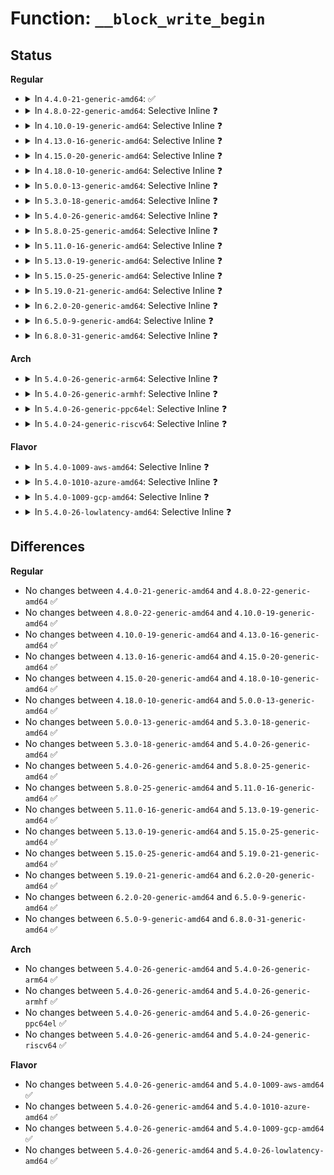 # Function: <code>__block_write_begin</code>

## Status
<b>Regular</b>
<ul>
<li>
<details>
<summary>In <code>4.4.0-21-generic-amd64</code>: ✅</summary>

```c
int __block_write_begin(struct page * page, loff_t pos, unsigned int len, get_block_t * get_block)
```

```json
{
  "name": "__block_write_begin",
  "collision_type": "Unique Global",
  "inline_type": "No",
  "funcs": [
    {
      "addr": 18446744071581225232,
      "name": "__block_write_begin",
      "external": true,
      "loc": "fs/buffer.c:1905",
      "file": "fs/buffer.c",
      "inline": "seen, unknown",
      "caller_inline": [],
      "caller_func": [
        "fs/buffer.c:block_write_begin",
        "fs/buffer.c:block_page_mkwrite",
        "fs/buffer.c:nobh_write_begin",
        "fs/ext4/inline.c:ext4_try_to_write_inline_data",
        "fs/ext4/inline.c:ext4_da_write_inline_data_begin"
      ]
    }
  ],
  "symbols": [
    {
      "addr": 18446744071581225232,
      "name": "__block_write_begin",
      "section": ".text",
      "bind": "STB_GLOBAL",
      "size": 1148
    }
  ]
}
```
</details>
</li>
<li>
<details>
<summary>In <code>4.8.0-22-generic-amd64</code>: Selective Inline ❓</summary>

```c
int __block_write_begin(struct page * page, loff_t pos, unsigned int len, get_block_t * get_block)
```

```json
{
  "name": "__block_write_begin",
  "collision_type": "Unique Global",
  "inline_type": "Selective",
  "funcs": [
    {
      "addr": 18446744071581397468,
      "name": "__block_write_begin",
      "external": true,
      "loc": "fs/buffer.c:2036",
      "file": "fs/buffer.c",
      "inline": "not declared, inlined",
      "caller_inline": [
        "fs/buffer.c:nobh_write_begin",
        "fs/buffer.c:block_page_mkwrite",
        "fs/buffer.c:block_write_begin"
      ],
      "caller_func": [
        "fs/ext4/inline.c:ext4_da_write_inline_data_begin",
        "fs/ext4/inline.c:ext4_try_to_write_inline_data"
      ]
    }
  ],
  "symbols": [
    {
      "addr": 18446744071581393616,
      "name": "__block_write_begin",
      "section": ".text",
      "bind": "STB_GLOBAL",
      "size": 19
    }
  ]
}
```
</details>
</li>
<li>
<details>
<summary>In <code>4.10.0-19-generic-amd64</code>: Selective Inline ❓</summary>

```c
int __block_write_begin(struct page * page, loff_t pos, unsigned int len, get_block_t * get_block)
```

```json
{
  "name": "__block_write_begin",
  "collision_type": "Unique Global",
  "inline_type": "Selective",
  "funcs": [
    {
      "addr": 18446744071581475812,
      "name": "__block_write_begin",
      "external": true,
      "loc": "fs/buffer.c:2077",
      "file": "fs/buffer.c",
      "inline": "not declared, inlined",
      "caller_inline": [
        "fs/buffer.c:nobh_write_begin",
        "fs/buffer.c:block_page_mkwrite",
        "fs/buffer.c:block_write_begin"
      ],
      "caller_func": [
        "fs/ext4/inline.c:ext4_da_write_inline_data_begin",
        "fs/ext4/inline.c:ext4_try_to_write_inline_data"
      ]
    }
  ],
  "symbols": [
    {
      "addr": 18446744071581472000,
      "name": "__block_write_begin",
      "section": ".text",
      "bind": "STB_GLOBAL",
      "size": 19
    }
  ]
}
```
</details>
</li>
<li>
<details>
<summary>In <code>4.13.0-16-generic-amd64</code>: Selective Inline ❓</summary>

```c
int __block_write_begin(struct page * page, loff_t pos, unsigned int len, get_block_t * get_block)
```

```json
{
  "name": "__block_write_begin",
  "collision_type": "Unique Global",
  "inline_type": "Selective",
  "funcs": [
    {
      "addr": 18446744071581530721,
      "name": "__block_write_begin",
      "external": true,
      "loc": "fs/buffer.c:2074",
      "file": "fs/buffer.c",
      "inline": "not declared, inlined",
      "caller_inline": [
        "fs/buffer.c:nobh_write_begin",
        "fs/buffer.c:block_page_mkwrite",
        "fs/buffer.c:block_write_begin"
      ],
      "caller_func": [
        "fs/ext4/inline.c:ext4_da_write_inline_data_begin",
        "fs/ext4/inline.c:ext4_try_to_write_inline_data"
      ]
    }
  ],
  "symbols": [
    {
      "addr": 18446744071581527376,
      "name": "__block_write_begin",
      "section": ".text",
      "bind": "STB_GLOBAL",
      "size": 19
    }
  ]
}
```
</details>
</li>
<li>
<details>
<summary>In <code>4.15.0-20-generic-amd64</code>: Selective Inline ❓</summary>

```c
int __block_write_begin(struct page * page, loff_t pos, unsigned int len, get_block_t * get_block)
```

```json
{
  "name": "__block_write_begin",
  "collision_type": "Unique Global",
  "inline_type": "Selective",
  "funcs": [
    {
      "addr": 18446744071581673294,
      "name": "__block_write_begin",
      "external": true,
      "loc": "fs/buffer.c:2034",
      "file": "fs/buffer.c",
      "inline": "not declared, inlined",
      "caller_inline": [
        "fs/buffer.c:nobh_write_begin",
        "fs/buffer.c:block_page_mkwrite",
        "fs/buffer.c:block_write_begin"
      ],
      "caller_func": [
        "fs/ext4/inline.c:ext4_da_write_inline_data_begin",
        "fs/ext4/inline.c:ext4_try_to_write_inline_data"
      ]
    }
  ],
  "symbols": [
    {
      "addr": 18446744071581669664,
      "name": "__block_write_begin",
      "section": ".text",
      "bind": "STB_GLOBAL",
      "size": 19
    }
  ]
}
```
</details>
</li>
<li>
<details>
<summary>In <code>4.18.0-10-generic-amd64</code>: Selective Inline ❓</summary>

```c
int __block_write_begin(struct page * page, loff_t pos, unsigned int len, get_block_t * get_block)
```

```json
{
  "name": "__block_write_begin",
  "collision_type": "Unique Global",
  "inline_type": "Selective",
  "funcs": [
    {
      "addr": 18446744071581837065,
      "name": "__block_write_begin",
      "external": true,
      "loc": "fs/buffer.c:2005",
      "file": "fs/buffer.c",
      "inline": "not declared, inlined",
      "caller_inline": [
        "fs/buffer.c:nobh_write_begin",
        "fs/buffer.c:block_page_mkwrite",
        "fs/buffer.c:block_write_begin"
      ],
      "caller_func": [
        "fs/ext4/inline.c:ext4_da_write_inline_data_begin",
        "fs/ext4/inline.c:ext4_try_to_write_inline_data"
      ]
    }
  ],
  "symbols": [
    {
      "addr": 18446744071581833280,
      "name": "__block_write_begin",
      "section": ".text",
      "bind": "STB_GLOBAL",
      "size": 19
    }
  ]
}
```
</details>
</li>
<li>
<details>
<summary>In <code>5.0.0-13-generic-amd64</code>: Selective Inline ❓</summary>

```c
int __block_write_begin(struct page * page, loff_t pos, unsigned int len, get_block_t * get_block)
```

```json
{
  "name": "__block_write_begin",
  "collision_type": "Unique Global",
  "inline_type": "Selective",
  "funcs": [
    {
      "addr": 18446744071581924329,
      "name": "__block_write_begin",
      "external": true,
      "loc": "fs/buffer.c:2014",
      "file": "fs/buffer.c",
      "inline": "not declared, inlined",
      "caller_inline": [
        "fs/buffer.c:nobh_write_begin",
        "fs/buffer.c:block_page_mkwrite",
        "fs/buffer.c:block_write_begin"
      ],
      "caller_func": [
        "fs/ext4/inline.c:ext4_da_write_inline_data_begin",
        "fs/ext4/inline.c:ext4_try_to_write_inline_data"
      ]
    }
  ],
  "symbols": [
    {
      "addr": 18446744071581920560,
      "name": "__block_write_begin",
      "section": ".text",
      "bind": "STB_GLOBAL",
      "size": 19
    }
  ]
}
```
</details>
</li>
<li>
<details>
<summary>In <code>5.3.0-18-generic-amd64</code>: Selective Inline ❓</summary>

```c
int __block_write_begin(struct page * page, loff_t pos, unsigned int len, get_block_t * get_block)
```

```json
{
  "name": "__block_write_begin",
  "collision_type": "Unique Global",
  "inline_type": "Selective",
  "funcs": [
    {
      "addr": 18446744071582061689,
      "name": "__block_write_begin",
      "external": true,
      "loc": "fs/buffer.c:2015",
      "file": "fs/buffer.c",
      "inline": "not declared, inlined",
      "caller_inline": [
        "fs/buffer.c:nobh_write_begin",
        "fs/buffer.c:block_page_mkwrite",
        "fs/buffer.c:block_write_begin"
      ],
      "caller_func": [
        "fs/ext4/inline.c:ext4_da_write_inline_data_begin",
        "fs/ext4/inline.c:ext4_convert_inline_data_to_extent"
      ]
    }
  ],
  "symbols": [
    {
      "addr": 18446744071582057792,
      "name": "__block_write_begin",
      "section": ".text",
      "bind": "STB_GLOBAL",
      "size": 19
    }
  ]
}
```
</details>
</li>
<li>
<details>
<summary>In <code>5.4.0-26-generic-amd64</code>: Selective Inline ❓</summary>

```c
int __block_write_begin(struct page * page, loff_t pos, unsigned int len, get_block_t * get_block)
```

```json
{
  "name": "__block_write_begin",
  "collision_type": "Unique Global",
  "inline_type": "Selective",
  "funcs": [
    {
      "addr": 18446744071582139481,
      "name": "__block_write_begin",
      "external": true,
      "loc": "fs/buffer.c:2015",
      "file": "fs/buffer.c",
      "inline": "not declared, inlined",
      "caller_inline": [
        "fs/buffer.c:nobh_write_begin",
        "fs/buffer.c:block_page_mkwrite",
        "fs/buffer.c:block_write_begin"
      ],
      "caller_func": [
        "fs/ext4/inline.c:ext4_da_write_inline_data_begin",
        "fs/ext4/inline.c:ext4_convert_inline_data_to_extent"
      ]
    }
  ],
  "symbols": [
    {
      "addr": 18446744071582135584,
      "name": "__block_write_begin",
      "section": ".text",
      "bind": "STB_GLOBAL",
      "size": 19
    }
  ]
}
```
</details>
</li>
<li>
<details>
<summary>In <code>5.8.0-25-generic-amd64</code>: Selective Inline ❓</summary>

```c
int __block_write_begin(struct page * page, loff_t pos, unsigned int len, get_block_t * get_block)
```

```json
{
  "name": "__block_write_begin",
  "collision_type": "Unique Global",
  "inline_type": "Selective",
  "funcs": [
    {
      "addr": 18446744071582377060,
      "name": "__block_write_begin",
      "external": true,
      "loc": "fs/buffer.c:2059",
      "file": "fs/buffer.c",
      "inline": "not declared, inlined",
      "caller_inline": [
        "fs/buffer.c:nobh_write_begin",
        "fs/buffer.c:block_page_mkwrite",
        "fs/buffer.c:cont_write_begin"
      ],
      "caller_func": [
        "fs/ext4/inline.c:ext4_da_convert_inline_data_to_extent",
        "fs/ext4/inline.c:ext4_convert_inline_data_to_extent"
      ]
    }
  ],
  "symbols": [
    {
      "addr": 18446744071582375808,
      "name": "__block_write_begin",
      "section": ".text",
      "bind": "STB_GLOBAL",
      "size": 19
    }
  ]
}
```
</details>
</li>
<li>
<details>
<summary>In <code>5.11.0-16-generic-amd64</code>: Selective Inline ❓</summary>

```c
int __block_write_begin(struct page * page, loff_t pos, unsigned int len, get_block_t * get_block)
```

```json
{
  "name": "__block_write_begin",
  "collision_type": "Unique Global",
  "inline_type": "Selective",
  "funcs": [
    {
      "addr": 18446744071582433005,
      "name": "__block_write_begin",
      "external": true,
      "loc": "fs/buffer.c:2058",
      "file": "fs/buffer.c",
      "inline": "not declared, inlined",
      "caller_inline": [
        "fs/buffer.c:nobh_write_begin",
        "fs/buffer.c:block_page_mkwrite",
        "fs/buffer.c:cont_write_begin"
      ],
      "caller_func": [
        "fs/ext4/inline.c:ext4_da_convert_inline_data_to_extent",
        "fs/ext4/inline.c:ext4_convert_inline_data_to_extent",
        "fs/ext4/inode.c:ext4_page_mkwrite"
      ]
    }
  ],
  "symbols": [
    {
      "addr": 18446744071582431904,
      "name": "__block_write_begin",
      "section": ".text",
      "bind": "STB_GLOBAL",
      "size": 19
    }
  ]
}
```
</details>
</li>
<li>
<details>
<summary>In <code>5.13.0-19-generic-amd64</code>: Selective Inline ❓</summary>

```c
int __block_write_begin(struct page * page, loff_t pos, unsigned int len, get_block_t * get_block)
```

```json
{
  "name": "__block_write_begin",
  "collision_type": "Unique Global",
  "inline_type": "Selective",
  "funcs": [
    {
      "addr": 18446744071582459933,
      "name": "__block_write_begin",
      "external": true,
      "loc": "fs/buffer.c:2078",
      "file": "fs/buffer.c",
      "inline": "not declared, inlined",
      "caller_inline": [
        "fs/buffer.c:nobh_write_begin",
        "fs/buffer.c:block_page_mkwrite",
        "fs/buffer.c:cont_write_begin"
      ],
      "caller_func": [
        "fs/ext4/inline.c:ext4_da_write_inline_data_begin",
        "fs/ext4/inline.c:ext4_convert_inline_data_to_extent",
        "fs/ext4/inode.c:ext4_page_mkwrite"
      ]
    }
  ],
  "symbols": [
    {
      "addr": 18446744071582458832,
      "name": "__block_write_begin",
      "section": ".text",
      "bind": "STB_GLOBAL",
      "size": 19
    }
  ]
}
```
</details>
</li>
<li>
<details>
<summary>In <code>5.15.0-25-generic-amd64</code>: Selective Inline ❓</summary>

```c
int __block_write_begin(struct page * page, loff_t pos, unsigned int len, get_block_t * get_block)
```

```json
{
  "name": "__block_write_begin",
  "collision_type": "Unique Global",
  "inline_type": "Selective",
  "funcs": [
    {
      "addr": 18446744071582783614,
      "name": "__block_write_begin",
      "external": true,
      "loc": "fs/buffer.c:2057",
      "file": "fs/buffer.c",
      "inline": "not declared, inlined",
      "caller_inline": [
        "fs/buffer.c:nobh_write_begin",
        "fs/buffer.c:block_page_mkwrite",
        "fs/buffer.c:cont_write_begin"
      ],
      "caller_func": [
        "fs/ext4/inline.c:ext4_da_write_inline_data_begin",
        "fs/ext4/inline.c:ext4_convert_inline_data_to_extent",
        "fs/ext4/inode.c:ext4_page_mkwrite"
      ]
    }
  ],
  "symbols": [
    {
      "addr": 18446744071582782480,
      "name": "__block_write_begin",
      "section": ".text",
      "bind": "STB_GLOBAL",
      "size": 19
    }
  ]
}
```
</details>
</li>
<li>
<details>
<summary>In <code>5.19.0-21-generic-amd64</code>: Selective Inline ❓</summary>

```c
int __block_write_begin(struct page * page, loff_t pos, unsigned int len, get_block_t * get_block)
```

```json
{
  "name": "__block_write_begin",
  "collision_type": "Unique Global",
  "inline_type": "Selective",
  "funcs": [
    {
      "addr": 18446744071583335725,
      "name": "__block_write_begin",
      "external": true,
      "loc": "fs/buffer.c:2053",
      "file": "fs/buffer.c",
      "inline": "not declared, inlined",
      "caller_inline": [
        "fs/buffer.c:nobh_write_begin",
        "fs/buffer.c:block_page_mkwrite",
        "fs/buffer.c:block_write_begin"
      ],
      "caller_func": [
        "fs/ext4/inline.c:ext4_da_convert_inline_data_to_extent",
        "fs/ext4/inline.c:ext4_convert_inline_data_to_extent",
        "fs/ext4/inode.c:ext4_page_mkwrite"
      ]
    }
  ],
  "symbols": [
    {
      "addr": 18446744071583334592,
      "name": "__block_write_begin",
      "section": ".text",
      "bind": "STB_GLOBAL",
      "size": 107
    }
  ]
}
```
</details>
</li>
<li>
<details>
<summary>In <code>6.2.0-20-generic-amd64</code>: Selective Inline ❓</summary>

```c
int __block_write_begin(struct page * page, loff_t pos, unsigned int len, get_block_t * get_block)
```

```json
{
  "name": "__block_write_begin",
  "collision_type": "Unique Global",
  "inline_type": "Selective",
  "funcs": [
    {
      "addr": 18446744071583920097,
      "name": "__block_write_begin",
      "external": true,
      "loc": "fs/buffer.c:2038",
      "file": "fs/buffer.c",
      "inline": "not declared, inlined",
      "caller_inline": [
        "fs/buffer.c:block_page_mkwrite",
        "fs/buffer.c:block_write_begin"
      ],
      "caller_func": [
        "fs/ext4/inline.c:ext4_da_convert_inline_data_to_extent",
        "fs/ext4/inline.c:ext4_convert_inline_data_to_extent",
        "fs/ext4/inode.c:ext4_page_mkwrite"
      ]
    }
  ],
  "symbols": [
    {
      "addr": 18446744071583919216,
      "name": "__block_write_begin",
      "section": ".text",
      "bind": "STB_GLOBAL",
      "size": 107
    }
  ]
}
```
</details>
</li>
<li>
<details>
<summary>In <code>6.5.0-9-generic-amd64</code>: Selective Inline ❓</summary>

```c
int __block_write_begin(struct page * page, loff_t pos, unsigned int len, get_block_t * get_block)
```

```json
{
  "name": "__block_write_begin",
  "collision_type": "Unique Global",
  "inline_type": "Selective",
  "funcs": [
    {
      "addr": 18446744071584142647,
      "name": "__block_write_begin",
      "external": true,
      "loc": "fs/buffer.c:2175",
      "file": "fs/buffer.c",
      "inline": "not declared, inlined",
      "caller_inline": [
        "fs/buffer.c:block_write_begin"
      ],
      "caller_func": [
        "fs/ext4/inline.c:ext4_da_convert_inline_data_to_extent",
        "fs/ext4/inline.c:ext4_convert_inline_data_to_extent",
        "fs/ext4/inode.c:ext4_page_mkwrite"
      ]
    }
  ],
  "symbols": [
    {
      "addr": 18446744071584142048,
      "name": "__block_write_begin",
      "section": ".text",
      "bind": "STB_GLOBAL",
      "size": 130
    }
  ]
}
```
</details>
</li>
<li>
<details>
<summary>In <code>6.8.0-31-generic-amd64</code>: Selective Inline ❓</summary>

```c
int __block_write_begin(struct page * page, loff_t pos, unsigned int len, get_block_t * get_block)
```

```json
{
  "name": "__block_write_begin",
  "collision_type": "Unique Global",
  "inline_type": "Selective",
  "funcs": [
    {
      "addr": 18446744071584358615,
      "name": "__block_write_begin",
      "external": true,
      "loc": "fs/buffer.c:2149",
      "file": "fs/buffer.c",
      "inline": "not declared, inlined",
      "caller_inline": [
        "fs/buffer.c:block_write_begin"
      ],
      "caller_func": [
        "fs/ext4/inline.c:ext4_da_convert_inline_data_to_extent",
        "fs/ext4/inline.c:ext4_convert_inline_data_to_extent",
        "fs/ext4/inode.c:ext4_page_mkwrite"
      ]
    }
  ],
  "symbols": [
    {
      "addr": 18446744071584358048,
      "name": "__block_write_begin",
      "section": ".text",
      "bind": "STB_GLOBAL",
      "size": 127
    }
  ]
}
```
</details>
</li>
</ul>
<b>Arch</b>
<ul>
<li>
<details>
<summary>In <code>5.4.0-26-generic-arm64</code>: Selective Inline ❓</summary>

```c
int __block_write_begin(struct page * page, loff_t pos, unsigned int len, get_block_t * get_block)
```

```json
{
  "name": "__block_write_begin",
  "collision_type": "Unique Global",
  "inline_type": "Selective",
  "funcs": [
    {
      "addr": 18446603336493684728,
      "name": "__block_write_begin",
      "external": true,
      "loc": "fs/buffer.c:2015",
      "file": "fs/buffer.c",
      "inline": "not declared, inlined",
      "caller_inline": [
        "fs/buffer.c:nobh_write_begin",
        "fs/buffer.c:block_page_mkwrite",
        "fs/buffer.c:block_write_begin"
      ],
      "caller_func": [
        "fs/ext4/inline.c:ext4_da_write_inline_data_begin",
        "fs/ext4/inline.c:ext4_da_write_inline_data_begin",
        "fs/ext4/inline.c:ext4_convert_inline_data_to_extent",
        "fs/ext4/inline.c:ext4_convert_inline_data_to_extent"
      ]
    }
  ],
  "symbols": [
    {
      "addr": 18446603336493680744,
      "name": "__block_write_begin",
      "section": ".text",
      "bind": "STB_GLOBAL",
      "size": 80
    }
  ]
}
```
</details>
</li>
<li>
<details>
<summary>In <code>5.4.0-26-generic-armhf</code>: Selective Inline ❓</summary>

```c
int __block_write_begin(struct page * page, loff_t pos, unsigned int len, get_block_t * get_block)
```

```json
{
  "name": "__block_write_begin",
  "collision_type": "Unique Global",
  "inline_type": "Selective",
  "funcs": [
    {
      "addr": 3227217088,
      "name": "__block_write_begin",
      "external": true,
      "loc": "fs/buffer.c:2015",
      "file": "fs/buffer.c",
      "inline": "not declared, inlined",
      "caller_inline": [
        "fs/buffer.c:nobh_write_begin",
        "fs/buffer.c:block_page_mkwrite",
        "fs/buffer.c:block_write_begin"
      ],
      "caller_func": [
        "fs/ext4/inline.c:ext4_da_write_inline_data_begin",
        "fs/ext4/inline.c:ext4_convert_inline_data_to_extent"
      ]
    }
  ],
  "symbols": [
    {
      "addr": 3227213000,
      "name": "__block_write_begin",
      "section": ".text",
      "bind": "STB_GLOBAL",
      "size": 60
    }
  ]
}
```
</details>
</li>
<li>
<details>
<summary>In <code>5.4.0-26-generic-ppc64el</code>: Selective Inline ❓</summary>

```c
int __block_write_begin(struct page * page, loff_t pos, unsigned int len, get_block_t * get_block)
```

```json
{
  "name": "__block_write_begin",
  "collision_type": "Unique Global",
  "inline_type": "Selective",
  "funcs": [
    {
      "addr": 13835058055287288320,
      "name": "__block_write_begin",
      "external": true,
      "loc": "fs/buffer.c:2015",
      "file": "fs/buffer.c",
      "inline": "not declared, inlined",
      "caller_inline": [
        "fs/buffer.c:nobh_write_begin",
        "fs/buffer.c:block_page_mkwrite",
        "fs/buffer.c:block_write_begin"
      ],
      "caller_func": [
        "fs/ext4/inline.c:ext4_da_write_inline_data_begin",
        "fs/ext4/inline.c:ext4_da_write_inline_data_begin",
        "fs/ext4/inline.c:ext4_convert_inline_data_to_extent"
      ]
    }
  ],
  "symbols": [
    {
      "addr": 13835058055287283024,
      "name": "__block_write_begin",
      "section": ".text",
      "bind": "STB_GLOBAL",
      "size": 24
    }
  ]
}
```
</details>
</li>
<li>
<details>
<summary>In <code>5.4.0-24-generic-riscv64</code>: Selective Inline ❓</summary>

```c
int __block_write_begin(struct page * page, loff_t pos, unsigned int len, get_block_t * get_block)
```

```json
{
  "name": "__block_write_begin",
  "collision_type": "Unique Global",
  "inline_type": "Selective",
  "funcs": [
    {
      "addr": 18446743936273307552,
      "name": "__block_write_begin",
      "external": true,
      "loc": "fs/buffer.c:2015",
      "file": "fs/buffer.c",
      "inline": "not declared, inlined",
      "caller_inline": [
        "fs/buffer.c:nobh_write_begin",
        "fs/buffer.c:block_page_mkwrite",
        "fs/buffer.c:block_write_begin"
      ],
      "caller_func": [
        "fs/ext4/inline.c:ext4_da_write_inline_data_begin",
        "fs/ext4/inline.c:ext4_da_write_inline_data_begin",
        "fs/ext4/inline.c:ext4_convert_inline_data_to_extent"
      ]
    }
  ],
  "symbols": [
    {
      "addr": 18446743936273304396,
      "name": "__block_write_begin",
      "section": ".text",
      "bind": "STB_GLOBAL",
      "size": 68
    }
  ]
}
```
</details>
</li>
</ul>
<b>Flavor</b>
<ul>
<li>
<details>
<summary>In <code>5.4.0-1009-aws-amd64</code>: Selective Inline ❓</summary>

```c
int __block_write_begin(struct page * page, loff_t pos, unsigned int len, get_block_t * get_block)
```

```json
{
  "name": "__block_write_begin",
  "collision_type": "Unique Global",
  "inline_type": "Selective",
  "funcs": [
    {
      "addr": 18446744071582108217,
      "name": "__block_write_begin",
      "external": true,
      "loc": "fs/buffer.c:2015",
      "file": "fs/buffer.c",
      "inline": "not declared, inlined",
      "caller_inline": [
        "fs/buffer.c:nobh_write_begin",
        "fs/buffer.c:block_page_mkwrite",
        "fs/buffer.c:block_write_begin"
      ],
      "caller_func": [
        "fs/ext4/inline.c:ext4_da_write_inline_data_begin",
        "fs/ext4/inline.c:ext4_convert_inline_data_to_extent"
      ]
    }
  ],
  "symbols": [
    {
      "addr": 18446744071582104320,
      "name": "__block_write_begin",
      "section": ".text",
      "bind": "STB_GLOBAL",
      "size": 19
    }
  ]
}
```
</details>
</li>
<li>
<details>
<summary>In <code>5.4.0-1010-azure-amd64</code>: Selective Inline ❓</summary>

```c
int __block_write_begin(struct page * page, loff_t pos, unsigned int len, get_block_t * get_block)
```

```json
{
  "name": "__block_write_begin",
  "collision_type": "Unique Global",
  "inline_type": "Selective",
  "funcs": [
    {
      "addr": 18446744071582045657,
      "name": "__block_write_begin",
      "external": true,
      "loc": "fs/buffer.c:2015",
      "file": "fs/buffer.c",
      "inline": "not declared, inlined",
      "caller_inline": [
        "fs/buffer.c:nobh_write_begin",
        "fs/buffer.c:block_page_mkwrite",
        "fs/buffer.c:block_write_begin"
      ],
      "caller_func": [
        "fs/ext4/inline.c:ext4_da_write_inline_data_begin",
        "fs/ext4/inline.c:ext4_convert_inline_data_to_extent"
      ]
    }
  ],
  "symbols": [
    {
      "addr": 18446744071582041760,
      "name": "__block_write_begin",
      "section": ".text",
      "bind": "STB_GLOBAL",
      "size": 19
    }
  ]
}
```
</details>
</li>
<li>
<details>
<summary>In <code>5.4.0-1009-gcp-amd64</code>: Selective Inline ❓</summary>

```c
int __block_write_begin(struct page * page, loff_t pos, unsigned int len, get_block_t * get_block)
```

```json
{
  "name": "__block_write_begin",
  "collision_type": "Unique Global",
  "inline_type": "Selective",
  "funcs": [
    {
      "addr": 18446744071582098697,
      "name": "__block_write_begin",
      "external": true,
      "loc": "fs/buffer.c:2015",
      "file": "fs/buffer.c",
      "inline": "not declared, inlined",
      "caller_inline": [
        "fs/buffer.c:nobh_write_begin",
        "fs/buffer.c:block_page_mkwrite",
        "fs/buffer.c:block_write_begin"
      ],
      "caller_func": [
        "fs/ext4/inline.c:ext4_da_write_inline_data_begin",
        "fs/ext4/inline.c:ext4_convert_inline_data_to_extent"
      ]
    }
  ],
  "symbols": [
    {
      "addr": 18446744071582094800,
      "name": "__block_write_begin",
      "section": ".text",
      "bind": "STB_GLOBAL",
      "size": 19
    }
  ]
}
```
</details>
</li>
<li>
<details>
<summary>In <code>5.4.0-26-lowlatency-amd64</code>: Selective Inline ❓</summary>

```c
int __block_write_begin(struct page * page, loff_t pos, unsigned int len, get_block_t * get_block)
```

```json
{
  "name": "__block_write_begin",
  "collision_type": "Unique Global",
  "inline_type": "Selective",
  "funcs": [
    {
      "addr": 18446744071582171655,
      "name": "__block_write_begin",
      "external": true,
      "loc": "fs/buffer.c:2015",
      "file": "fs/buffer.c",
      "inline": "not declared, inlined",
      "caller_inline": [
        "fs/buffer.c:nobh_write_begin",
        "fs/buffer.c:block_page_mkwrite",
        "fs/buffer.c:block_write_begin"
      ],
      "caller_func": [
        "fs/ext4/inline.c:ext4_da_write_inline_data_begin",
        "fs/ext4/inline.c:ext4_convert_inline_data_to_extent"
      ]
    }
  ],
  "symbols": [
    {
      "addr": 18446744071582167616,
      "name": "__block_write_begin",
      "section": ".text",
      "bind": "STB_GLOBAL",
      "size": 19
    }
  ]
}
```
</details>
</li>
</ul>

## Differences
<b>Regular</b>
<ul>
<li>
No changes between <code>4.4.0-21-generic-amd64</code> and <code>4.8.0-22-generic-amd64</code> ✅
</li>
<li>
No changes between <code>4.8.0-22-generic-amd64</code> and <code>4.10.0-19-generic-amd64</code> ✅
</li>
<li>
No changes between <code>4.10.0-19-generic-amd64</code> and <code>4.13.0-16-generic-amd64</code> ✅
</li>
<li>
No changes between <code>4.13.0-16-generic-amd64</code> and <code>4.15.0-20-generic-amd64</code> ✅
</li>
<li>
No changes between <code>4.15.0-20-generic-amd64</code> and <code>4.18.0-10-generic-amd64</code> ✅
</li>
<li>
No changes between <code>4.18.0-10-generic-amd64</code> and <code>5.0.0-13-generic-amd64</code> ✅
</li>
<li>
No changes between <code>5.0.0-13-generic-amd64</code> and <code>5.3.0-18-generic-amd64</code> ✅
</li>
<li>
No changes between <code>5.3.0-18-generic-amd64</code> and <code>5.4.0-26-generic-amd64</code> ✅
</li>
<li>
No changes between <code>5.4.0-26-generic-amd64</code> and <code>5.8.0-25-generic-amd64</code> ✅
</li>
<li>
No changes between <code>5.8.0-25-generic-amd64</code> and <code>5.11.0-16-generic-amd64</code> ✅
</li>
<li>
No changes between <code>5.11.0-16-generic-amd64</code> and <code>5.13.0-19-generic-amd64</code> ✅
</li>
<li>
No changes between <code>5.13.0-19-generic-amd64</code> and <code>5.15.0-25-generic-amd64</code> ✅
</li>
<li>
No changes between <code>5.15.0-25-generic-amd64</code> and <code>5.19.0-21-generic-amd64</code> ✅
</li>
<li>
No changes between <code>5.19.0-21-generic-amd64</code> and <code>6.2.0-20-generic-amd64</code> ✅
</li>
<li>
No changes between <code>6.2.0-20-generic-amd64</code> and <code>6.5.0-9-generic-amd64</code> ✅
</li>
<li>
No changes between <code>6.5.0-9-generic-amd64</code> and <code>6.8.0-31-generic-amd64</code> ✅
</li>
</ul>
<b>Arch</b>
<ul>
<li>
No changes between <code>5.4.0-26-generic-amd64</code> and <code>5.4.0-26-generic-arm64</code> ✅
</li>
<li>
No changes between <code>5.4.0-26-generic-amd64</code> and <code>5.4.0-26-generic-armhf</code> ✅
</li>
<li>
No changes between <code>5.4.0-26-generic-amd64</code> and <code>5.4.0-26-generic-ppc64el</code> ✅
</li>
<li>
No changes between <code>5.4.0-26-generic-amd64</code> and <code>5.4.0-24-generic-riscv64</code> ✅
</li>
</ul>
<b>Flavor</b>
<ul>
<li>
No changes between <code>5.4.0-26-generic-amd64</code> and <code>5.4.0-1009-aws-amd64</code> ✅
</li>
<li>
No changes between <code>5.4.0-26-generic-amd64</code> and <code>5.4.0-1010-azure-amd64</code> ✅
</li>
<li>
No changes between <code>5.4.0-26-generic-amd64</code> and <code>5.4.0-1009-gcp-amd64</code> ✅
</li>
<li>
No changes between <code>5.4.0-26-generic-amd64</code> and <code>5.4.0-26-lowlatency-amd64</code> ✅
</li>
</ul>
